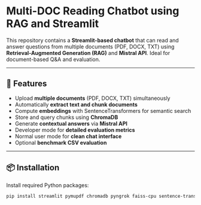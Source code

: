 # Multi-DOC Reading Chatbot using RAG and Streamlit

This repository contains a **Streamlit-based chatbot** that can read and answer questions from multiple documents (PDF, DOCX, TXT) using **Retrieval-Augmented Generation (RAG)** and **Mistral API**. Ideal for document-based Q&A and evaluation.

---

## 🚀 Features

- Upload **multiple documents** (PDF, DOCX, TXT) simultaneously
- Automatically **extract text and chunk documents**
- Compute **embeddings** with SentenceTransformers for semantic search
- Store and query chunks using **ChromaDB**
- Generate **contextual answers** via **Mistral API**
- Developer mode for **detailed evaluation metrics**
- Normal user mode for **clean chat interface**
- Optional **benchmark CSV evaluation**

---

## 📦 Installation

Install required Python packages:

```bash
pip install streamlit pymupdf chromadb pyngrok faiss-cpu sentence-transformers mistralai==0.4.2 python-docx streamlit-copy-to-clipboard
